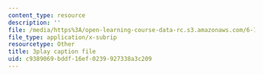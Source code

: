 ```yaml
---
content_type: resource
description: ''
file: /media/https%3A/open-learning-course-data-rc.s3.amazonaws.com/6-172-performance-engineering-of-software-systems-fall-2018/c9389069bddf16ef0239927338a3c209_IT_4fw6gfJw.srt
file_type: application/x-subrip
resourcetype: Other
title: 3play caption file
uid: c9389069-bddf-16ef-0239-927338a3c209
---
```

